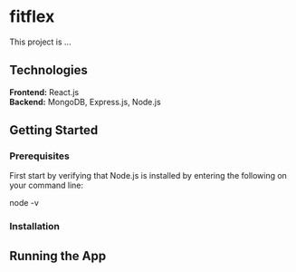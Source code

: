 # fitflex
This project is ... 

## Technologies 
**Frontend:** React.js <br>
**Backend:** MongoDB, Express.js, Node.js

## Getting Started

### Prerequisites 
First start by verifying that Node.js is installed by entering the following on your command line: 
<p> node -v  </p>

### Installation 

## Running the App 
